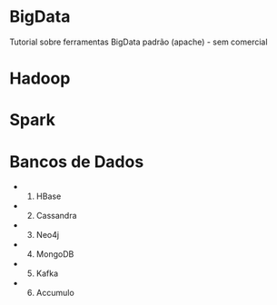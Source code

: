 # BigData
Tutorial sobre ferramentas BigData padrão (apache) - sem comercial

# Hadoop
# Spark
# Bancos de Dados
* 1. HBase
* 2. Cassandra
* 3. Neo4j
* 4. MongoDB
* 5. Kafka
* 6. Accumulo
